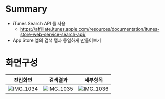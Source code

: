# Summary
- iTunes Search API 를 사용
  - https://affiliate.itunes.apple.com/resources/documentation/itunes-store-web-service-search-api/
- App Store 앱의 검색 탭과 동일하게 만들어보기

# 화면구성
진입화면|검색결과|세부항목
---|---|---
![IMG_1034](https://user-images.githubusercontent.com/30424849/159035573-2ca5df7d-9c43-41f9-b87b-9aa9d216eaf0.PNG)|![IMG_1035](https://user-images.githubusercontent.com/30424849/159035644-8a594fce-b2ce-4417-a558-9472773ebb01.PNG)|![IMG_1036](https://user-images.githubusercontent.com/30424849/159035684-7eb23c49-1198-4673-a1b2-8f9b2a43dce7.PNG)
